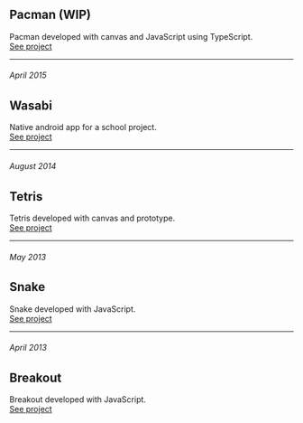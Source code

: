 ## Pacman (WIP)
Pacman developed with canvas and JavaScript using TypeScript.  
[See project](https://thomas-hiron.github.io/pacman/)

---

###### April 2015
## Wasabi
Native android app for a school project.  
[See project](https://thomas-hiron.github.io/wasabi/)

---

###### August 2014
## Tetris
Tetris developed with canvas and prototype.  
[See project](https://thomas-hiron.github.io/tetris/)


---

###### May 2013
## Snake
Snake developed with JavaScript.  
[See project](https://thomas-hiron.github.io/snake/)



---

###### April 2013
## Breakout
Breakout developed with JavaScript.  
[See project](https://thomas-hiron.github.io/casse-brique/)
